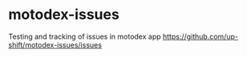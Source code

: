 # motodex-issues
Testing and tracking of issues in motodex app
https://github.com/up-shift/motodex-issues/issues
